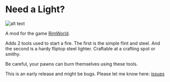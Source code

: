 # Need a Light?

![alt text][preview]

A mod for the game [RimWorld](https://rimworldgame.com/).

Adds 2 tools used to start a fire. The first is the simple flint and steel. And the second is a hardy fliptop steel lighter. Craftable at a crafting spot or smithy.

Be careful, your pawns can burn themselves using these tools.

This is an early release and might be bugs. Please let me know here: [issues](https://github.com/patrick-russell/NeedALight/issues)

[preview]: https://s3-us-west-2.amazonaws.com/patrickrussell.me/imgs/Preview.png "Need a Light?"